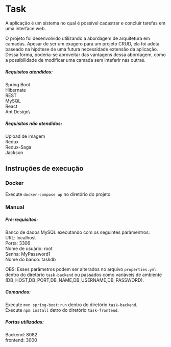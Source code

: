 # Task
A aplicação é um sistema no qual é possível cadastrar e concluir tarefas em uma interface web.

O projeto foi desenvolvido utilizando a abordagem de arquitetura em camadas. Apesar de ser um exagero para um projeto CRUD, ela foi adota baseado na hipótese de uma futura necessidade extensão da aplicação. Dessa forma, poderia-se aproveitar das vantagens dessa abordagem, como a possibilidade de modificar uma camada sem inteferir nas outras.

##### Requisitos atendidos:
 Spring Boot \
 Hibernate\
 REST \
 MySQL\
 React\
 Ant Design\
 
##### Requisitos não atendidos:
 Upload de imagem\
 Redux\
 Redux-Saga\
 Jackson 

## Instruções de execução
### Docker

Execute `docker-compose up` no diretório do projeto

### Manual

##### Pré-requisitos:
Banco de dados MySQL executando com os seguintes parâmentros:\
URL: localhost\
Porta: 3306\
Nome de usuário: root\
Senha: MyPassword1\
Nome do banco: taskdb

OBS: Esses parâmetros podem ser alterados no arquivo `properties.yml` dentro do diretório `task-backend` ou passados como variáveis de ambiente (DB_HOST,DB_PORT,DB_NAME,DB_USERNAME,DB_PASSWORD).

##### Comandos:
Execute `mvn spring-boot:run` dentro do diretório `task-backend`.\
Execute `npm install` detro do diretório `task-frontend`.


##### Portas utilizadas:
Backend: 8082\
frontend: 3000